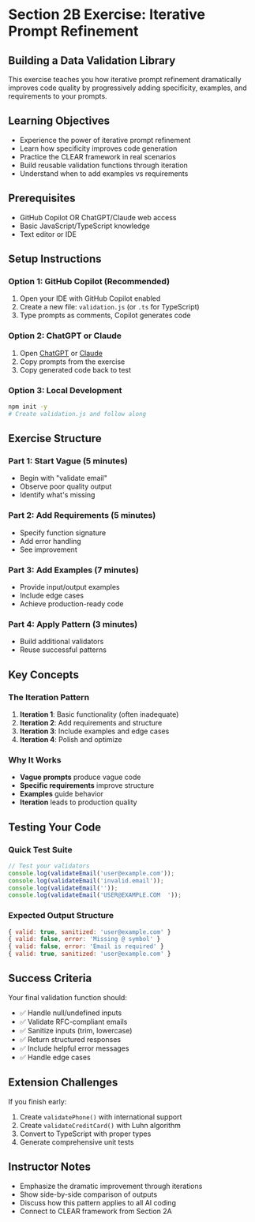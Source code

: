 # Section 2B Exercise: Iterative Prompt Refinement

## Building a Data Validation Library

This exercise teaches you how iterative prompt refinement dramatically improves code quality by progressively adding specificity, examples, and requirements to your prompts.

## Learning Objectives
- Experience the power of iterative prompt refinement
- Learn how specificity improves code generation
- Practice the CLEAR framework in real scenarios
- Build reusable validation functions through iteration
- Understand when to add examples vs requirements

## Prerequisites
- GitHub Copilot OR ChatGPT/Claude web access
- Basic JavaScript/TypeScript knowledge
- Text editor or IDE

## Setup Instructions

### Option 1: GitHub Copilot (Recommended)
1. Open your IDE with GitHub Copilot enabled
2. Create a new file: `validation.js` (or `.ts` for TypeScript)
3. Type prompts as comments, Copilot generates code

### Option 2: ChatGPT or Claude
1. Open [ChatGPT](https://chat.openai.com) or [Claude](https://claude.ai)
2. Copy prompts from the exercise
3. Copy generated code back to test

### Option 3: Local Development
```bash
npm init -y
# Create validation.js and follow along
```

## Exercise Structure

### Part 1: Start Vague (5 minutes)
- Begin with "validate email"
- Observe poor quality output
- Identify what's missing

### Part 2: Add Requirements (5 minutes)  
- Specify function signature
- Add error handling
- See improvement

### Part 3: Add Examples (7 minutes)
- Provide input/output examples
- Include edge cases
- Achieve production-ready code

### Part 4: Apply Pattern (3 minutes)
- Build additional validators
- Reuse successful patterns

## Key Concepts

### The Iteration Pattern
1. **Iteration 1**: Basic functionality (often inadequate)
2. **Iteration 2**: Add requirements and structure
3. **Iteration 3**: Include examples and edge cases
4. **Iteration 4**: Polish and optimize

### Why It Works
- **Vague prompts** produce vague code
- **Specific requirements** improve structure
- **Examples** guide behavior
- **Iteration** leads to production quality

## Testing Your Code

### Quick Test Suite
```javascript
// Test your validators
console.log(validateEmail('user@example.com'));
console.log(validateEmail('invalid.email'));
console.log(validateEmail(''));
console.log(validateEmail('USER@EXAMPLE.COM  '));
```

### Expected Output Structure
```javascript
{ valid: true, sanitized: 'user@example.com' }
{ valid: false, error: 'Missing @ symbol' }
{ valid: false, error: 'Email is required' }
{ valid: true, sanitized: 'user@example.com' }
```

## Success Criteria

Your final validation function should:
- ✅ Handle null/undefined inputs
- ✅ Validate RFC-compliant emails
- ✅ Sanitize inputs (trim, lowercase)
- ✅ Return structured responses
- ✅ Include helpful error messages
- ✅ Handle edge cases

## Extension Challenges

If you finish early:
1. Create `validatePhone()` with international support
2. Create `validateCreditCard()` with Luhn algorithm
3. Convert to TypeScript with proper types
4. Generate comprehensive unit tests

## Instructor Notes
- Emphasize the dramatic improvement through iterations
- Show side-by-side comparison of outputs
- Discuss how this pattern applies to all AI coding
- Connect to CLEAR framework from Section 2A